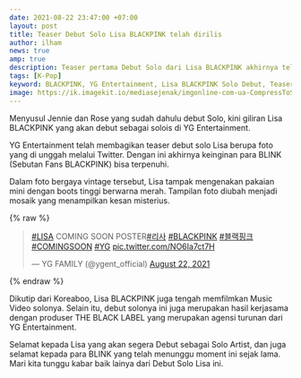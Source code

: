 ```yaml
---
date: 2021-08-22 23:47:00 +07:00
layout: post
title: Teaser Debut Solo Lisa BLACKPINK telah dirilis
author: ilham
news: true
amp: true
description: Teaser pertama Debut Solo dari Lisa BLACKPINK akhirnya telah dirilis oleh YG Entertainment via Twitter, lihat teasernya disini.
tags: [K-Pop]
keyword: BLACKPINK, YG Entertainment, Lisa BLACKPINK Solo Debut, Teaser Lisa BLACKPINK Solo Debut
image: https://ik.imagekit.io/mediasejenak/imgonline-com-ua-CompressToSize-Q2pJJYSwSPDz_bXXU3-hkj.jpg?updatedAt=1629650267758
---
```

Menyusul Jennie dan Rose yang sudah dahulu debut Solo, kini giliran Lisa BLACKPINK yang akan debut sebagai solois di YG Entertainment.

YG Entertainment telah membagikan teaser debut solo Lisa berupa foto yang di unggah melalui Twitter. Dengan ini akhirnya keinginan para BLINK (Sebutan Fans BLACKPINK) bisa terpenuhi.

Dalam foto bergaya vintage tersebut, Lisa tampak mengenakan pakaian mini dengan boots tinggi berwarna merah. Tampilan foto diubah menjadi mosaik yang menampilkan kesan misterius.

{% raw %}<blockquote class="twitter-tweet"><p lang="en" dir="ltr"><a href="https://twitter.com/hashtag/LISA?src=hash&amp;ref_src=twsrc%5Etfw">#LISA</a> COMING SOON POSTER<a href="https://twitter.com/hashtag/%EB%A6%AC%EC%82%AC?src=hash&amp;ref_src=twsrc%5Etfw">#리사</a> <a href="https://twitter.com/hashtag/BLACKPINK?src=hash&amp;ref_src=twsrc%5Etfw">#BLACKPINK</a> <a href="https://twitter.com/hashtag/%EB%B8%94%EB%9E%99%ED%95%91%ED%81%AC?src=hash&amp;ref_src=twsrc%5Etfw">#블랙핑크</a> <a href="https://twitter.com/hashtag/COMINGSOON?src=hash&amp;ref_src=twsrc%5Etfw">#COMINGSOON</a> <a href="https://twitter.com/hashtag/YG?src=hash&amp;ref_src=twsrc%5Etfw">#YG</a> <a href="https://t.co/NO6Ia7ct7H">pic.twitter.com/NO6Ia7ct7H</a></p>&mdash; YG FAMILY (@ygent_official) <a href="https://twitter.com/ygent_official/status/1429458428968140800?ref_src=twsrc%5Etfw">August 22, 2021</a></blockquote> <script async src="https://platform.twitter.com/widgets.js" charset="utf-8"></script>{% endraw %}

Dikutip dari Koreaboo, Lisa BLACKPINK juga tengah memfilmkan Music Video solonya. Selain itu, debut solonya ini juga merupakan hasil kerjasama dengan produser THE BLACK LABEL yang merupakan agensi turunan dari YG Entertainment.

Selamat kepada Lisa yang akan segera Debut sebagai Solo Artist, dan juga selamat kepada para BLINK yang telah menunggu moment ini sejak lama. Mari kita tunggu kabar baik lainya dari Debut Solo Lisa ini.
